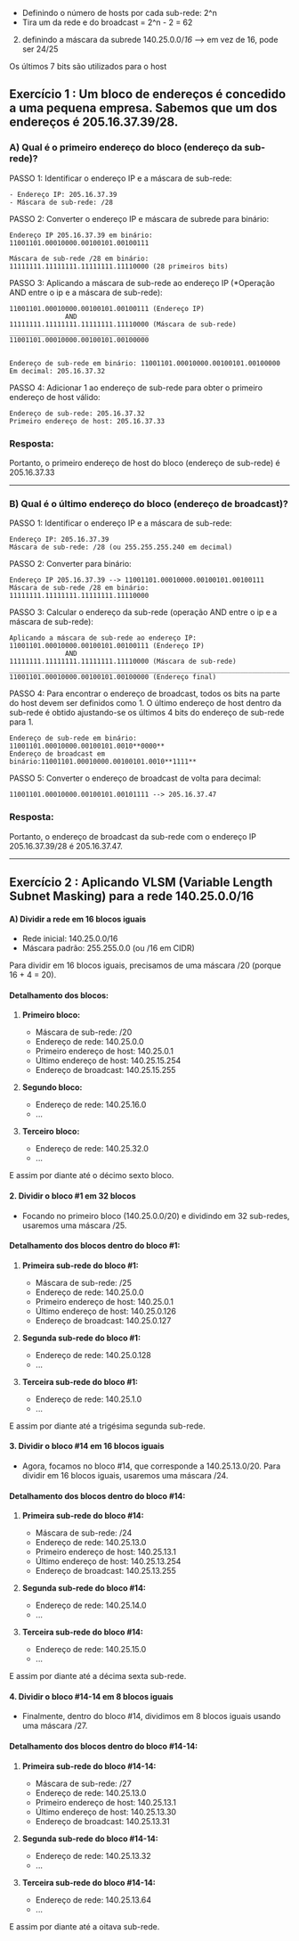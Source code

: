 - Definindo o número de hosts por cada sub-rede: 2^n 
- Tira um da rede e do broadcast = 2^n - 2 = 62

2) definindo a máscara da subrede
140.25.0.0/*16* --> em vez de 16, pode ser 24/25

Os últimos 7 bits são utilizados para o host



## Exercício 1 : Um bloco de endereços é concedido a uma pequena empresa. Sabemos que um dos endereços é 205.16.37.39/28.
### A) Qual é o primeiro endereço do bloco (endereço da sub-rede)?

PASSO 1: Identificar o endereço IP e a máscara de sub-rede:
```
- Endereço IP: 205.16.37.39
- Máscara de sub-rede: /28
```

PASSO 2: Converter o endereço IP  e máscara de subrede para binário:
```
Endereço IP 205.16.37.39 em binário: 11001101.00010000.00100101.00100111

Máscara de sub-rede /28 em binário: 11111111.11111111.11111111.11110000 (28 primeiros bits)
```

PASSO 3: Aplicando a máscara de sub-rede ao endereço IP (*Operação AND entre o ip e a máscara de sub-rede):
```
11001101.00010000.00100101.00100111 (Endereço IP)
              AND
11111111.11111111.11111111.11110000 (Máscara de sub-rede)
___________________________________
11001101.00010000.00100101.00100000 


Endereço de sub-rede em binário: 11001101.00010000.00100101.00100000
Em decimal: 205.16.37.32
```
PASSO 4: Adicionar 1 ao endereço de sub-rede para obter o primeiro endereço de host válido:
```
Endereço de sub-rede: 205.16.37.32
Primeiro endereço de host: 205.16.37.33
```


### Resposta:
Portanto, o primeiro endereço de host do bloco (endereço de sub-rede) é 205.16.37.33



___________________________________________________________________________________________________________________________

### B) Qual é o último endereço do bloco (endereço de broadcast)?

PASSO 1: Identificar o endereço IP e a máscara de sub-rede:
```
Endereço IP: 205.16.37.39
Máscara de sub-rede: /28 (ou 255.255.255.240 em decimal)
```

PASSO 2: Converter para binário:
```
Endereço IP 205.16.37.39 --> 11001101.00010000.00100101.00100111
Máscara de sub-rede /28 em binário: 11111111.11111111.11111111.11110000
```

PASSO 3: Calcular o endereço da sub-rede (operação AND entre o ip e a máscara de sub-rede):
```
Aplicando a máscara de sub-rede ao endereço IP:
11001101.00010000.00100101.00100111 (Endereço IP)
              AND
11111111.11111111.11111111.11110000 (Máscara de sub-rede)
_______________________________________________________________________________________________________________________
11001101.00010000.00100101.00100000 (Endereço final)
```

PASSO 4: Para encontrar o endereço de broadcast, todos os bits na parte do host devem ser definidos como 1.
O último endereço de host dentro da sub-rede é obtido ajustando-se os últimos 4 bits do endereço de sub-rede para 1.
```
Endereço de sub-rede em binário: 11001101.00010000.00100101.0010**0000**
Endereço de broadcast em binário:11001101.00010000.00100101.0010**1111**
```

PASSO 5: Converter o endereço de broadcast de volta para decimal:
```
11001101.00010000.00100101.00101111 --> 205.16.37.47
```
### Resposta:
Portanto, o endereço de broadcast da sub-rede com o endereço IP 205.16.37.39/28 é 205.16.37.47.

____________________________________________________________________________________________________________________

## Exercício 2 : Aplicando VLSM (Variable Length Subnet Masking) para a rede 140.25.0.0/16

#### A) Dividir a rede em 16 blocos iguais
- Rede inicial: 140.25.0.0/16
- Máscara padrão: 255.255.0.0 (ou /16 em CIDR)

Para dividir em 16 blocos iguais, precisamos de uma máscara /20 (porque 16 + 4 = 20).

#### Detalhamento dos blocos:

1. **Primeiro bloco:**
   - Máscara de sub-rede: /20
   - Endereço de rede: 140.25.0.0
   - Primeiro endereço de host: 140.25.0.1
   - Último endereço de host: 140.25.15.254
   - Endereço de broadcast: 140.25.15.255

2. **Segundo bloco:**
   - Endereço de rede: 140.25.16.0
   - ...

3. **Terceiro bloco:**
   - Endereço de rede: 140.25.32.0
   - ...

E assim por diante até o décimo sexto bloco.

#### 2. Dividir o bloco #1 em 32 blocos

- Focando no primeiro bloco (140.25.0.0/20) e dividindo em 32 sub-redes, usaremos uma máscara /25.

#### Detalhamento dos blocos dentro do bloco #1:

1. **Primeira sub-rede do bloco #1:**
   - Máscara de sub-rede: /25
   - Endereço de rede: 140.25.0.0
   - Primeiro endereço de host: 140.25.0.1
   - Último endereço de host: 140.25.0.126
   - Endereço de broadcast: 140.25.0.127

2. **Segunda sub-rede do bloco #1:**
   - Endereço de rede: 140.25.0.128
   - ...

3. **Terceira sub-rede do bloco #1:**
   - Endereço de rede: 140.25.1.0
   - ...

E assim por diante até a trigésima segunda sub-rede.

#### 3. Dividir o bloco #14 em 16 blocos iguais

- Agora, focamos no bloco #14, que corresponde a 140.25.13.0/20. Para dividir em 16 blocos iguais, usaremos uma máscara /24.

#### Detalhamento dos blocos dentro do bloco #14:

1. **Primeira sub-rede do bloco #14:**
   - Máscara de sub-rede: /24
   - Endereço de rede: 140.25.13.0
   - Primeiro endereço de host: 140.25.13.1
   - Último endereço de host: 140.25.13.254
   - Endereço de broadcast: 140.25.13.255

2. **Segunda sub-rede do bloco #14:**
   - Endereço de rede: 140.25.14.0
   - ...

3. **Terceira sub-rede do bloco #14:**
   - Endereço de rede: 140.25.15.0
   - ...

E assim por diante até a décima sexta sub-rede.

#### 4. Dividir o bloco #14-14 em 8 blocos iguais

- Finalmente, dentro do bloco #14, dividimos em 8 blocos iguais usando uma máscara /27.

#### Detalhamento dos blocos dentro do bloco #14-14:

1. **Primeira sub-rede do bloco #14-14:**
   - Máscara de sub-rede: /27
   - Endereço de rede: 140.25.13.0
   - Primeiro endereço de host: 140.25.13.1
   - Último endereço de host: 140.25.13.30
   - Endereço de broadcast: 140.25.13.31

2. **Segunda sub-rede do bloco #14-14:**
   - Endereço de rede: 140.25.13.32
   - ...

3. **Terceira sub-rede do bloco #14-14:**
   - Endereço de rede: 140.25.13.64
   - ...

E assim por diante até a oitava sub-rede.

